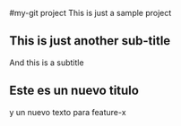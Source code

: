 #my-git project
This is just a sample project 

## This is just another sub-title
And this is a subtitle

## Este es un nuevo titulo
y un nuevo texto para feature-x
